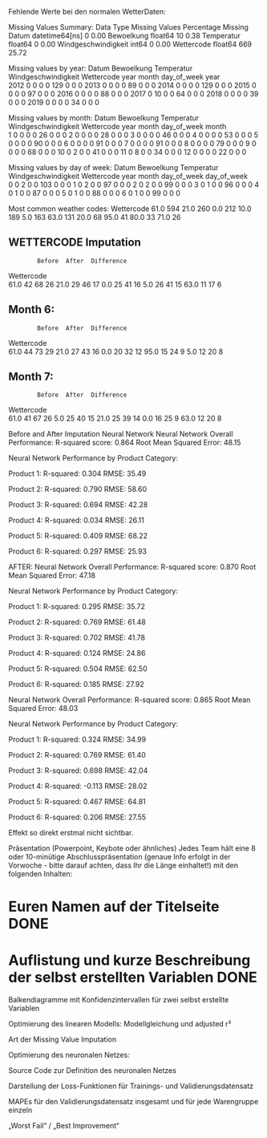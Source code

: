 Fehlende Werte bei den normalen WetterDaten: 

Missing Values Summary:
                          Data Type  Missing Values  Percentage Missing
Datum                datetime64[ns]               0                0.00
Bewoelkung                  float64              10                0.38
Temperatur                  float64               0                0.00
Windgeschwindigkeit           int64               0                0.00
Wettercode                  float64             669               25.72


Missing values by year:
      Datum  Bewoelkung  Temperatur  Windgeschwindigkeit  Wettercode  year  month  day_of_week
year                                                                                          
2012      0           0           0                    0         129     0      0            0
2013      0           0           0                    0          89     0      0            0
2014      0           0           0                    0         129     0      0            0
2015      0           0           0                    0          97     0      0            0
2016      0           0           0                    0          88     0      0            0
2017      0          10           0                    0          64     0      0            0
2018      0           0           0                    0          39     0      0            0
2019      0           0           0                    0          34     0      0            0

Missing values by month:
       Datum  Bewoelkung  Temperatur  Windgeschwindigkeit  Wettercode  year  month  day_of_week
month                                                                                          
1          0           0           0                    0          26     0      0            0
2          0           0           0                    0          28     0      0            0
3          0           0           0                    0          46     0      0            0
4          0           0           0                    0          53     0      0            0
5          0           0           0                    0          90     0      0            0
6          0           0           0                    0          91     0      0            0
7          0           0           0                    0          91     0      0            0
8          0           0           0                    0          79     0      0            0
9          0           0           0                    0          68     0      0            0
10         0           2           0                    0          41     0      0            0
11         0           8           0                    0          34     0      0            0
12         0           0           0                    0          22     0      0            0

Missing values by day of week:
             Datum  Bewoelkung  Temperatur  Windgeschwindigkeit  Wettercode  year  month  day_of_week
day_of_week                                                                                          
0                0           2           0                    0         103     0      0            0
1                0           2           0                    0          97     0      0            0
2                0           2           0                    0          99     0      0            0
3                0           1           0                    0          96     0      0            0
4                0           1           0                    0          87     0      0            0
5                0           1           0                    0          88     0      0            0
6                0           1           0                    0          99     0      0            0

Most common weather codes:
Wettercode
61.0    594
21.0    260
0.0     212
10.0    189
5.0     163
63.0    131
20.0     68
95.0     41
80.0     33
71.0     26


WETTERCODE Imputation
------------------------------------------------------------
            Before  After  Difference
Wettercode                           
61.0            42     68          26
21.0            29     46          17
0.0             25     41          16
5.0             26     41          15
63.0            11     17           6

Month 6:
------------------------------------------------------------
            Before  After  Difference
Wettercode                           
61.0            44     73          29
21.0            27     43          16
0.0             20     32          12
95.0            15     24           9
5.0             12     20           8

Month 7:
------------------------------------------------------------
            Before  After  Difference
Wettercode                           
61.0            41     67          26
5.0             25     40          15
21.0            25     39          14
0.0             16     25           9
63.0            12     20           8

Before and After Imputation Neural Network
Neural Network Overall Performance:
R-squared score: 0.864
Root Mean Squared Error: 48.15

Neural Network Performance by Product Category:

Product 1:
R-squared: 0.304
RMSE: 35.49

Product 2:
R-squared: 0.790
RMSE: 58.60

Product 3:
R-squared: 0.694
RMSE: 42.28

Product 4:
R-squared: 0.034
RMSE: 26.11

Product 5:
R-squared: 0.409
RMSE: 68.22

Product 6:
R-squared: 0.297
RMSE: 25.93

AFTER: 
Neural Network Overall Performance:
R-squared score: 0.870
Root Mean Squared Error: 47.18

Neural Network Performance by Product Category:

Product 1:
R-squared: 0.295
RMSE: 35.72

Product 2:
R-squared: 0.769
RMSE: 61.48

Product 3:
R-squared: 0.702
RMSE: 41.78

Product 4:
R-squared: 0.124
RMSE: 24.86

Product 5:
R-squared: 0.504
RMSE: 62.50

Product 6:
R-squared: 0.185
RMSE: 27.92

Neural Network Overall Performance:
R-squared score: 0.865
Root Mean Squared Error: 48.03

Neural Network Performance by Product Category:

Product 1:
R-squared: 0.324
RMSE: 34.99

Product 2:
R-squared: 0.769
RMSE: 61.40

Product 3:
R-squared: 0.698
RMSE: 42.04

Product 4:
R-squared: -0.113
RMSE: 28.02

Product 5:
R-squared: 0.467
RMSE: 64.81

Product 6:
R-squared: 0.206
RMSE: 27.55

Effekt so direkt erstmal nicht sichtbar.

Präsentation (Powerpoint, Keybote oder ähnliches)
Jedes Team hält eine 8 oder 10-minütige Abschlusspräsentation (genaue Info erfolgt in der Vorwoche - bitte darauf achten, dass Ihr die Länge einhaltet!) mit den folgenden Inhalten:

# Euren Namen auf der Titelseite DONE

# Auflistung und kurze Beschreibung der selbst erstellten Variablen DONE

Balkendiagramme mit Konfidenzintervallen für zwei selbst erstellte Variablen

Optimierung des linearen Modells: Modellgleichung und adjusted r²

Art der Missing Value Imputation

Optimierung des neuronalen Netzes:

Source Code zur Definition des neuronalen Netzes

Darstellung der Loss-Funktionen für Trainings- und Validierungsdatensatz

MAPEs für den Validierungsdatensatz insgesamt und für jede Warengruppe einzeln

„Worst Fail“ / „Best Improvement“